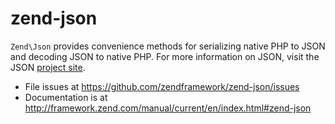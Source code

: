 # zend-json

`Zend\Json` provides convenience methods for serializing native PHP to JSON and
decoding JSON to native PHP. For more information on JSON, visit the JSON
[project site](http://www.json.org/).


- File issues at https://github.com/zendframework/zend-json/issues
- Documentation is at http://framework.zend.com/manual/current/en/index.html#zend-json
